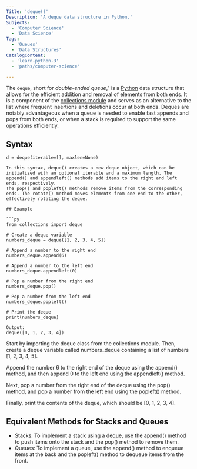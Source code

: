 ```yaml
---
Title: 'deque()'
Description: 'A deque data structure in Python.'
Subjects:
  - 'Computer Science'
  - 'Data Science'
Tags:
  - 'Queues'
  - 'Data Structures'
CatalogContent:
  - 'learn-python-3'
  - 'paths/computer-science'

---
```


The `deque`, short for _double-ended queue_," is a [Python](https://www.codecademy.com/resources/docs/python) data structure that allows for the efficient addition and removal of elements from both ends. It is a component of the [collections module](https://www.codecademy.com/resources/docs/python/collections-module) and serves as an alternative to the list where frequent insertions and deletions occur at both ends. Deques are notably advantageous when a queue is needed to enable fast appends and pops from both ends, or when a stack is required to support the same operations efficiently.

## Syntax

```pseudo
d = deque(iterable=[], maxlen=None)

In this syntax, deque() creates a new deque object, which can be initialized with an optional iterable and a maximum length. The append() and appendleft() methods add items to the right and left ends, respectively.
The pop() and popleft() methods remove items from the corresponding ends. The rotate() method moves elements from one end to the other, effectively rotating the deque.

## Example

```py
from collections import deque

# Create a deque variable
numbers_deque = deque([1, 2, 3, 4, 5])

# Append a number to the right end
numbers_deque.append(6)

# Append a number to the left end
numbers_deque.appendleft(0)

# Pop a number from the right end
numbers_deque.pop()

# Pop a number from the left end
numbers_deque.popleft()

# Print the deque
print(numbers_deque)

Output:
deque([0, 1, 2, 3, 4])

```


Start by importing the deque class from the collections module. Then, create a deque variable called numbers_deque containing a list of numbers [1, 2, 3, 4, 5].

Append the number 6 to the right end of the deque using the append() method, and then append 0 to the left end using the appendleft() method.

Next, pop a number from the right end of the deque using the pop() method, and pop a number from the left end using the popleft() method.

Finally, print the contents of the deque, which should be [0, 1, 2, 3, 4].

## Equivalent Methods for Stacks and Queues

- Stacks: To implement a stack using a deque, use the append() method to push items onto the stack and the pop() method to remove them.
- Queues: To implement a queue, use the append() method to enqueue items at the back and the popleft() method to dequeue items from the front.
